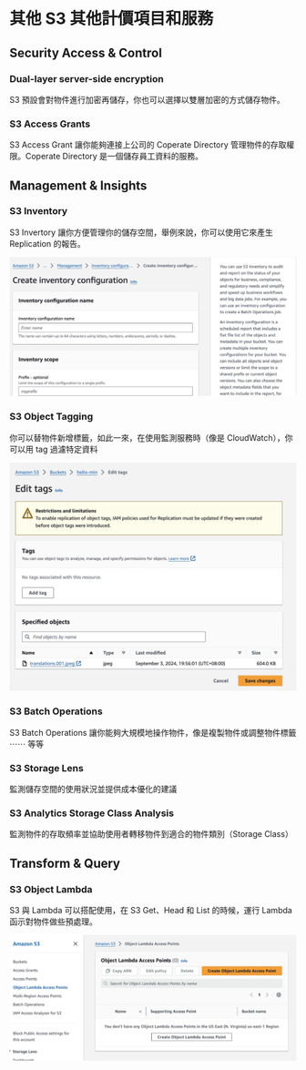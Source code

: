 # 其他 S3 其他計價項目和服務

## Security Access & Control

### Dual-layer server-side encryption

S3 預設會對物件進行加密再儲存，你也可以選擇以雙層加密的方式儲存物件。

### S3 Access Grants

S3 Access Grant 讓你能夠連接上公司的 Coperate Directory 管理物件的存取權限。Coperate Directory 是一個儲存員工資料的服務。

## Management & Insights

### S3 Inventory

S3 Invertory 讓你方便管理你的儲存空間，舉例來說，你可以使用它來產生 Replication 的報告。

![img](./s3-inventory.jpg)

### S3 Object Tagging

你可以替物件新增標籤，如此一來，在使用監測服務時（像是 CloudWatch），你可以用 tag 過濾特定資料

![img](./s3-tags.jpg)

### S3 Batch Operations

S3 Batch Operations 讓你能夠大規模地操作物件，像是複製物件或調整物件標籤 ⋯⋯ 等等

### S3 Storage Lens

監測儲存空間的使用狀況並提供成本優化的建議

### S3 Analytics Storage Class Analysis

監測物件的存取頻率並協助使用者轉移物件到適合的物件類別（Storage Class）

## Transform & Query

### S3 Object Lambda

S3 與 Lambda 可以搭配使用，在 S3 Get、Head 和 List 的時候，運行 Lambda 函示對物件做些預處理。

![img](./s3-object-lambda.jpg)
